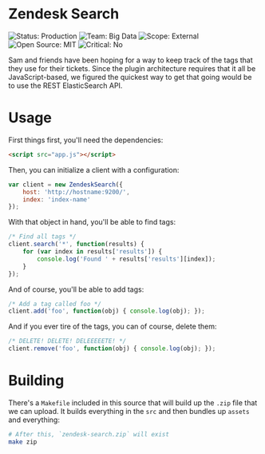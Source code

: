 Zendesk Search
==============
![Status: Production](https://img.shields.io/badge/status-production-green.svg?style=flat)
![Team: Big Data](https://img.shields.io/badge/team-big_data-green.svg?style=flat)
![Scope: External](https://img.shields.io/badge/scope-external-green.svg?style=flat)
![Open Source: MIT](https://img.shields.io/badge/open_source-MIT-green.svg?style=flat)
![Critical: No](https://img.shields.io/badge/critical-yes-red.svg?style=flat)

Sam and friends have been hoping for a way to keep track of the tags that they
use for their tickets. Since the plugin architecture requires that it all be
JavaScript-based, we figured the quickest way to get that going would be to use
the REST ElasticSearch API.

Usage
=====
First things first, you'll need the dependencies:

```html
<script src="app.js"></script>
```

Then, you can initialize a client with a configuration:

```javascript
var client = new ZendeskSearch({
    host: 'http://hostname:9200/',
    index: 'index-name'
});
```

With that object in hand, you'll be able to find tags:

```javascript
/* Find all tags */
client.search('*', function(results) {
    for (var index in results['results']) {
        console.log('Found ' + results['results'][index]);
    }
});
```

And of course, you'll be able to add tags:

```javascript
/* Add a tag called foo */
client.add('foo', function(obj) { console.log(obj); });
```

And if you ever tire of the tags, you can of course, delete them:

```javascript
/* DELETE! DELETE! DELEEEEETE! */
client.remove('foo', function(obj) { console.log(obj); });
```

Building
========
There's a `Makefile` included in this source that will build up the `.zip` file
that we can upload. It builds everything in the `src` and then bundles up
`assets` and everything:

```bash
# After this, `zendesk-search.zip` will exist
make zip
```
